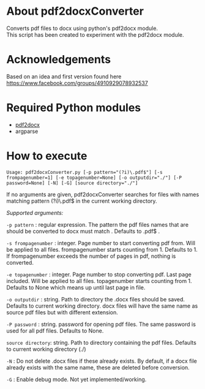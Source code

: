 # About pdf2docxConverter

Converts pdf files to docx using python's pdf2docx module.  
This script has been created to experiment with the pdf2docx module.


# Acknowledgements
Based on an idea and first version found here https://www.facebook.com/groups/4910929078932537


# Required Python modules
  - [pdf2docx](https://pypi.org/project/pdf2docx/)
  - argparse



# How to execute

``Usage: pdf2docxConverter.py [-p pattern="(?i)\.pdf$"] [-s frompagenumber=1] [-e topagenumber=None] [-o outputdir="./"] [-P password=None] [-N] [-G] [source directory="./"]``

If no arguments are given, pdf2docxConverter searches for files with names matching pattern (?i)\\.pdf$ in the current working directory. 

*Supported arguments:*

``-p pattern`` : regular expression. The pattern the pdf files names that are should be converted to docx must match . Defaults to \.pdf$ .

``-s frompagenumber`` : integer. Page number to start converting pdf from. Will be applied to all files. frompagenumber starts counting from 1. Defaults to 1. If frompagenumber exceeds the number of pages in pdf, nothing is converted.

``-e topagenumber`` : integer. Page number to stop converting pdf. Last page included. Will be applied to all files. topagenumber starts counting from 1. Defaults to None which means up until last page in file.

``-o outputdir`` : string. Path to directory the .docx files should be saved. Defaults to current working directory. docx files will have the same name as source pdf files but with different extension.

``-P password`` : string. password for opening pdf files. The same password is used for all pdf files. Defaults to None.

``source directory``: string. Path to directory containing the pdf files. Defaults to current working directory (./)

``-N`` : Do not delete .docx files if these already exists. By default, if a docx file already exists with the same name, these are deleted before conversion.

``-G`` : Enable debug mode. Not yet implemented/working.

